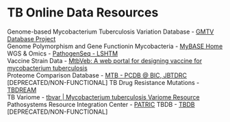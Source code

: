 # TB Online Data Resources

Genome-based Mycobacterium Tuberculosis Variation Database - [GMTV Database Project](http://mtb.dobzhanskycenter.org/cgi-bin/beta/main.py#custom/world)  
Genome Polymorphism and Gene Functionin Mycobacteria - [MyBASE Home](http://mybase.psych.ac.cn/)   
WGS & Omics - [PathogenSeq - LSHTM](http://pathogenseq.lshtm.ac.uk/)  
Vaccine Strain Data - [MtbVeb: A web portal for designing vaccine for mycobacterium tuberculosis](http://crdd.osdd.net/raghava/mtbveb/index.php)  
Proteome Comparison Database - [MTB - PCDB @ BIC, JBTDRC](http://www.bicjbtdrc-mgims.in/mtb-pcdb/)  [DEPRECATED/NON-FUNCTIONAL]
TB Drug Resistance Mutations - [TBDREAM](https://tbdreamdb.ki.se/Info/Default.aspx)  
TB Variome - [tbvar | Mycobacterium tuberculosis Variome Resource](http://genome.igib.res.in/tbvar/index.html)  
Pathosystems Resource Integration Center - [PATRIC](https://patricbrc.org/)
TBDB - [TBDB](http://www.tbdb.org/) [DEPRECATED/NON-FUNCTIONAL]